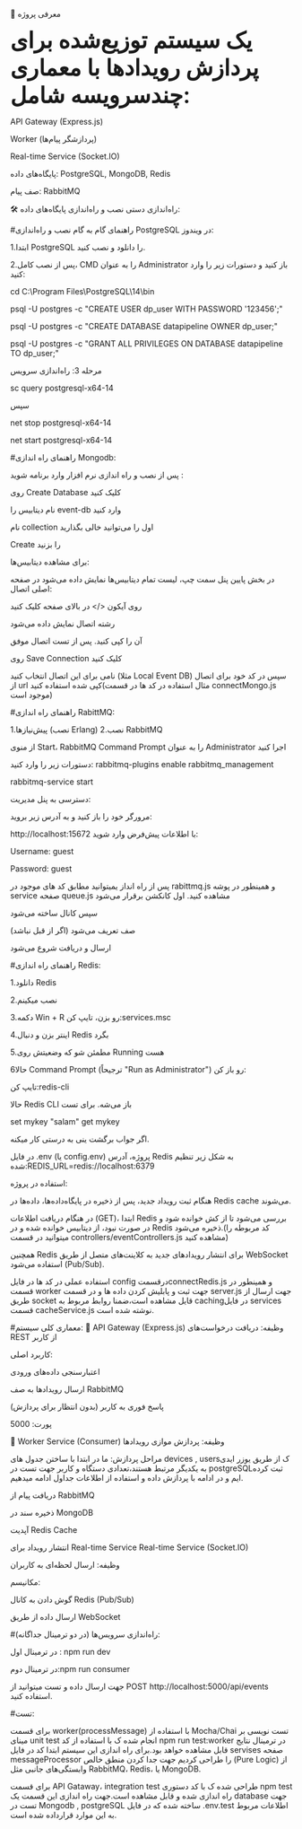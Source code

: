 🎯 معرفی پروژه
<div style="font-size:40px;font-weight:600">یک سیستم توزیع‌شده برای پردازش رویدادها با معماری چندسرویسه شامل:</div>

API Gateway (Express.js)

Worker (پردازشگر پیام‌ها)

Real-time Service (Socket.IO)

پایگاه‌های داده: 
PostgreSQL, MongoDB, Redis

صف پیام:
RabbitMQ


🛠️ راه‌اندازی دستی
 نصب و راه‌اندازی پایگاه‌های داده:
 
 #راهنمای گام به گام نصب و راه‌اندازی PostgreSQL در ویندوز:
 
 1.ابتدا PostgreSQL را دانلود و نصب کنید.


2.پس از نصب کامل، CMD را به عنوان Administrator باز کنید و دستورات زیر را وارد کنید:

cd C:\Program Files\PostgreSQL\14\bin

psql -U postgres -c "CREATE USER dp_user WITH PASSWORD '123456';"

psql -U postgres -c "CREATE DATABASE datapipeline OWNER dp_user;"

psql -U postgres -c "GRANT ALL PRIVILEGES ON DATABASE datapipeline TO dp_user;"

مرحله 3: راه‌اندازی سرویس

sc query postgresql-x64-14

سپس

net stop postgresql-x64-14

net start postgresql-x64-14

#راهنمای راه اندازی Mongodb:

پس از نصب و راه اندازی نرم افزار وارد برنامه شوید :

روی Create Database کلیک کنید

نام دیتابیس را event-db وارد کنید

نام collection اول را می‌توانید خالی بگذارید

Create را بزنید

برای مشاهده دیتابیس‌ها:

در بخش پایین پنل سمت چپ، لیست تمام دیتابیس‌ها نمایش داده می‌شود
در صفحه اصلی اتصال:

روی آیکون </> در بالای صفحه کلیک کنید

رشته اتصال نمایش داده می‌شود

آن را کپی کنید.
پس از تست اتصال موفق

روی Save Connection کلیک کنید

نامی برای این اتصال انتخاب کنید (مثلا Local Event DB)
سپس در کد خود برای اتصال از url کپی شده استفاده کنید(مثال استفاده در کد ها در قسمت connectMongo.js موجود است)

#راهنمای  راه اندازی RabittMQ:

1.پیش‌نیازها (نصب Erlang)
2.نصب RabbitMQ

از منوی Start، RabbitMQ Command Prompt را به عنوان Administrator اجرا کنید

دستورات زیر را وارد کنید:
rabbitmq-plugins enable rabbitmq_management

rabbitmq-service start

دسترسی به پنل مدیریت:

مرورگر خود را باز کنید و به آدرس زیر بروید:


http://localhost:15672
با اطلاعات پیش‌فرض وارد شوید:

Username: guest

Password: guest

پس از راه انداز یمیتوانید مطابق کد های موجود در  rabittmq.js و همینطور در پوشه service صفحه queue.js مشاهده کنید.
اول کانکشن برقرار می‌شود

سپس کانال ساخته می‌شود

صف تعریف می‌شود (اگر از قبل نباشد)

ارسال و دریافت شروع می‌شود

#راهنمای راه اندازی Redis:

1.دانلود Redis 

2.نصب میکینم

3.دکمه Win + R رو بزن، تایپ کن:services.msc

4.اینتر بزن و دنبال Redis بگرد

5.مطمئن شو که وضعیتش روی Running هست

6حالا Command Prompt (ترجیحاً "Run as Administrator") رو باز کن:

تایپ کن:redis-cli

حالا Redis CLI باز می‌شه. برای تست

set mykey "salam"
get mykey

 اگر جواب برگشت ینی به درستی کار میکنه.


در فایل .env (یا config.env) پروژه، آدرس Redis به شکل زیر تنظیم شده:REDIS_URL=redis://localhost:6379

استفاده در پروژه:

هنگام ثبت رویداد جدید، پس از ذخیره در پایگاه‌داده‌ها، داده‌ها در Redis cache می‌شوند.

در هنگام دریافت اطلاعات (GET)،
ابتدا Redis بررسی می‌شود تا از کش خوانده شود و در صورت نبود، از دیتابیس خوانده شده و در Redis ذخیره می‌شود.(کد مربوطه را میتوانید در قسمت  controllers/eventControllers.js مشاهده کنید)

همچنین Redis برای انتشار رویدادهای جدید به کلاینت‌های متصل از طریق WebSocket استفاده می‌شود (Pub/Sub).

استفاده عملی در کد ها در فایل config درقسمتconnectRedis.js و همینطور در قسمت worker جهت ثبت و پابلیش کردن داده ها و در قسمت server.js جهت ارسال از طریق socket قایل مشاهده است،ضمنا روابط مربوط به cachingدر فایل services قسمت cacheService.js نوشته شده است.


#معماری کلی سیستم:
📌 API Gateway (Express.js)
وظیفه: دریافت درخواست‌های REST از کاربر

کاربرد اصلی:

اعتبارسنجی داده‌های ورودی

ارسال رویدادها به صف RabbitMQ

پاسخ فوری به کاربر (بدون انتظار برای پردازش)

پورت: 5000

📌 Worker Service (Consumer)
وظیفه: پردازش موازی رویدادها

مراحل پردازش:
ما در ابتدا با ساختن جدول های devices , usersک از طریق یوزر ایدی به یکدیگر مرتبط هستند،تعدادی دستگاه و کاربر جهت تست در postgreSQLثبت کرده ایم و در ادامه با پردازش داده و استفاده از اطلاعات جداول ادامه میدهیم.

دریافت پیام از RabbitMQ

ذخیره سند در MongoDB

آپدیت Redis Cache

انتشار رویداد برای Real-time Service Real-time Service (Socket.IO)

وظیفه: ارسال لحظه‌ای به کاربران

مکانیسم:

گوش دادن به کانال Redis (Pub/Sub)

ارسال داده از طریق WebSocket


#راه‌اندازی سرویس‌ها (در دو ترمینال جداگانه):

در ترمینال اول : npm run dev

در ترمینال دوم:npm run consumer

جهت ارسال داده و تست میتوانید از POST http://localhost:5000/api/events استفاده کنید.

#تست:

برای قسمت worker(processMessage) با استفاده از Mocha/Chai تست نویسی بر مینای unit test انجام شده ک با استفاده از کد npm run test:worker در ترمینال نتایج قابل مشاهده خواهد بود.برای راه اندازی این سیستم ابتدا کد در فایل servises صفحه messageProcessor را طراحی کردیم جهت جدا کردن منطق خالص (Pure Logic) از وابستگی‌های جانبی مثل RabbitMQ، Redis، یا MongoDB.

برای قسمت API Gataway، integration test طراحی شده ک با کد دستوری npm test راه اندازی شده و قابل مشاهده است.جهت راه اندازی این قسمت یک database جهت تست در Mongodb , postgreSQL ساخته شده که در فایل .env.test اطلاعات مربوط به این موارد قرارداده شده است. 








